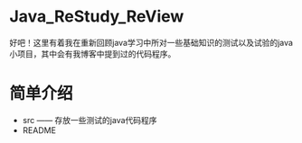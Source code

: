 # Java_ReStudy_ReView
好吧！这里有着我在重新回顾java学习中所对一些基础知识的测试以及试验的java小项目，其中会有我博客中提到过的代码程序。

# 简单介绍
+ src —— 存放一些测试的java代码程序
+ README